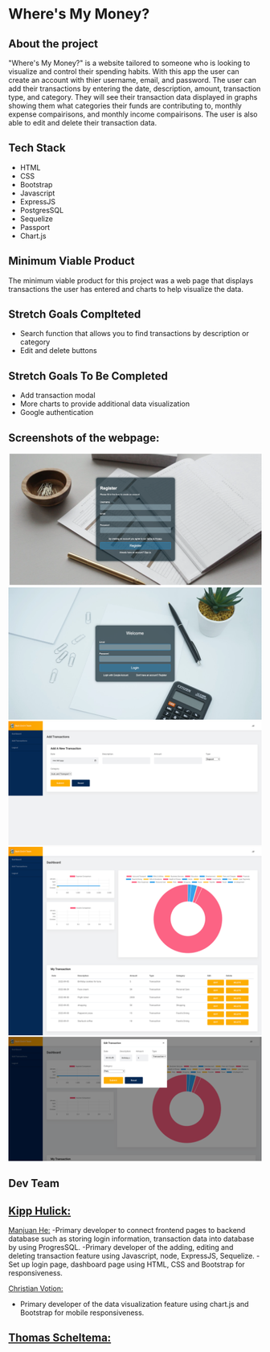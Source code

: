 # Where's My Money?



## About the project


"Where's My Money?" is a website tailored to someone who is looking to visualize and control their spending habits. With this app the user can create an account with thier username, email, and password. The user can add their transactions by entering the date, description, amount, transaction type, and category. They will see their transaction data displayed in graphs showing them what categories their funds are contributing to, monthly expense compairisons, and monthly income compairisons. The user is also able to edit and delete their transaction data.

## Tech Stack

* HTML
* CSS
* Bootstrap
* Javascript
* ExpressJS
* PostgresSQL
* Sequelize
* Passport
* Chart.js


## Minimum Viable Product

The minimum viable product for this project was a web page that displays transactions the user has entered and charts to help visualize the data.

## Stretch Goals Complteted

* Search function that allows you to find transactions by description or category
* Edit and delete buttons

## Stretch Goals To Be Completed

* Add transaction modal
* More charts to provide additional data visualization
* Google authentication 

## Screenshots of the webpage:
![Screenshot](register.png)
![Screenshot](login.png)
![Screenshot](addtransaction.png)
![Screenshot](dashboard.png)
![Screenshot](editmodal.png)


## Dev Team

[Kipp Hulick:](https://github.com/Battlepigg)
-

[Manjuan He:](https://github.com/Joyhecoder)
-Primary developer to connect frontend pages to backend database such as storing login information, transaction data into database by using ProgresSQL.
-Primary developer of the adding, editing and deleting transaction feature using Javascript, node, ExpressJS, Sequelize. 
-Set up login page, dashboard page using HTML, CSS and Bootstrap for responsiveness.


[Christian Votion:](https://github.com/cvotion)
- Primary developer of the data visualization feature using chart.js and Bootstrap for mobile responsiveness.


[Thomas Scheltema:](https://github.com/scheltemat)
-

